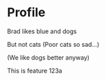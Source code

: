 # Profile

Brad likes blue and dogs

But not cats
(Poor cats so sad...)

(We like dogs better anyway)

This is feature 123a

